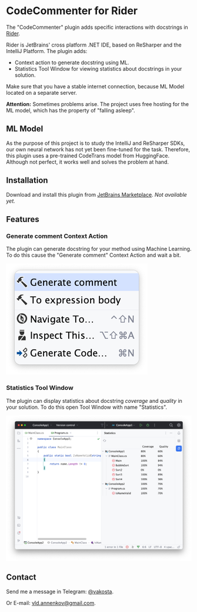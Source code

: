 # CodeCommenter for Rider

The "CodeCommenter" plugin adds specific interactions with docstrings in [Rider](https://www.jetbrains.com/rider/).

Rider is JetBrains' cross platform .NET IDE, based on ReSharper and the IntelliJ Platform. The plugin adds:
- Context action to generate docstring using ML.
- Statistics Tool Window for viewing statistics about docstrings in your solution.

Make sure that you have a stable internet connection, because ML Model located on a separate server.

**Attention:** Sometimes problems arise. The project uses free hosting for the ML model, which has the property of "falling asleep".

## ML Model

As the purpose of this project is to study the IntelliJ and ReSharper SDKs, our own neural network has not yet been fine-tuned for the task. Therefore, this plugin uses a pre-trained CodeTrans model from HuggingFace. Although not perfect, it works well and solves the problem at hand.

## Installation

Download and install this plugin from [JetBrains Marketplace](https://plugins.jetbrains.com/). *Not available yet.*

## Features

### Generate comment Context Action

The plugin can generate docstring for your method using Machine Learning. To do this cause the "Generate comment" Context Action and wait a bit.

![Context Action](./img/context_action.png)

### Statistics Tool Window

The plugin can display statistics about docstring *coverage* and *quality* in your solution. To do this open Tool Window with name "Statistics".

![Statistics Tool Window](./img/statistics.png)

## Contact

Send me a message in Telegram: [@vakosta](https://t.me/vakosta).

Or E-mail: [vld.annenkov@gmail.com](mailto:vld.annenkov@gmail.com).
